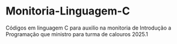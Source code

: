# Monitoria-Linguagem-C
Códigos em linguagem C para auxilio na monitoria de Introdução a Programação que ministro para turma de calouros 2025.1
